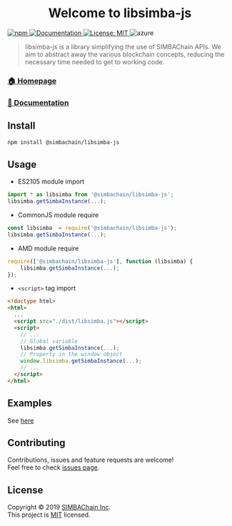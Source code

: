<h1 align="center">Welcome to libsimba-js</h1>
<p>
  <a href="https://www.npmjs.com/package/@simbachain/libsimba-js">
    <img alt="npm" src="https://img.shields.io/npm/dw/@simbachain/libsimba-js?style=flat">  
  </a>
  <a href="https://simbachain.github.io/libsimba-js">
    <img alt="Documentation" src="https://img.shields.io/badge/documentation-yes-brightgreen.svg?style=flat" target="_blank" />
  </a>
  <a href="https://github.com/SIMBAChain/libsimba-js/blob/master/LICENSE">
    <img alt="License: MIT" src="https://img.shields.io/badge/License-MIT-yellow.svg?style=flat" target="_blank" />
  </a>
  <img alt="azure" src="https://dev.azure.com/SimbaChain/libSimba/_apis/build/status/SIMBAChain.libsimba-js-develop?branchName=develop">
</p>

> libsimba-js is a library simplifying the use of SIMBAChain APIs. We aim to abstract away the various blockchain concepts, reducing the necessary time needed to get to working code.

### [🏠 Homepage](https://github.com/simbachain/libsimba-js#readme)
### [📝 Documentation](https://simbachain.github.io/libsimba-js)

## Install

```sh
npm install @simbachain/libsimba-js
```

## Usage

- ES2105 module import
```javascript
import * as libsimba from '@simbachain/libsimba-js';
libsimba.getSimbaInstance(...);
```
- CommonJS module require
```javascript
const libsimba  = require('@simbachain/libsimba-js');
libsimba.getSimbaInstance(...);
```
- AMD module require
```javascript
require(['@simbachain/libsimba-js'], function (libsimba) {
    libsimba.getSimbaInstance(...);
});
```
- `<script>` tag import
```html
<!doctype html>
<html>
  ...
  <script src="./dist/libsimba.js"></script>
  <script>
    // ...
    // Global variable
    libsimba.getSimbaInstance(...);
    // Property in the window object
    window.libsimba.getSimbaInstance(...);
    // ...
  </script>
</html>
```

## Examples

See [here](https://simbachain.github.io/libsimba-js/example.html)

## Contributing

Contributions, issues and feature requests are welcome!<br />Feel free to check [issues page](https://github.com/simbachain/libsimba-js/issues).

## License

Copyright © 2019 [SIMBAChain Inc](https://simbachain.com/).<br />
This project is [MIT](https://github.com/SIMBAChain/libsimba-js/blob/master/LICENSE) licensed.
